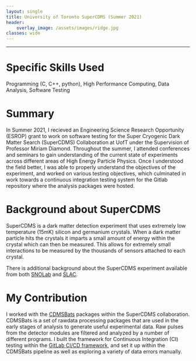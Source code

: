 ```yaml
---
layout: single
title: University of Toronto SuperCDMS (Summer 2021)
header:
    overlay_image: /assets/images/ridge.jpg
classes: wide
---
```


--------------------------------

# Specific Skills Used 

Programming (C, C++, python), High Performance Computing, Data Analysis, Software Testing

# Summary

In Summer 2021, I recieved an Engineering Science Research Opportunity (ESROP) grant to work on software testing for the Super Cryogenic Dark Matter Search (SuperCDMS) Collaboration at UofT under the Supervision of Professor Miriam Diamond. Throughout the summer, I attended conferences and seminars to gain understanding of the current state of experiments across different areas of High Energy Particle Physics. Once I understood the field better, I was able to properly understand the objectives of the experiment, and worked on various testing objectives, which culminated in work towards a continuous integration testing system for the Gitlab repository where the analysis packages were hosted.

# Background about SuperCDMS

SuperCDMS is a dark matter detection experiment that uses extremely low temperature (15mK) silicon and germanium crystals. When a dark matter particle hits the crystals it imparts a small amount of energy within the crystal which can then be measured. This allows for extremely small interactions to be measured by the thousands of sensors attached to each crystal.

There is additional background about the SuperCDMS experiment available from both [SNOLab](https://www.snolab.ca/experiment/supercdms/) and [SLAC](https://supercdms.slac.stanford.edu/).

# My Contribution

I worked with the [CDMSBats](https://www.slac.stanford.edu/exp/cdms/software/releasedocs/latest/cdmsbats/CDMSBatsDocumentation/Overview/) packages within the SuperCDMS collaboration. CDMSBats is a set of rawdata processing packages that are used in the early stages of analysis to generate useful experimental data. Raw pulses from the detector modules are filtered and analyzed by a number of different programs. I built the framework for Continuous Integration (CI) testing within the [GitLab CI/CD framework](https://docs.gitlab.com/topics/build_your_application/), and set it up within the CDMSBats pipeline as well as exploring a variety of data errors manually.